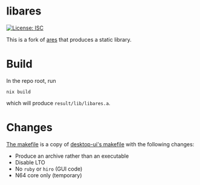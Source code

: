 # libares

[![License: ISC](https://img.shields.io/badge/License-ISC-blue.svg)](../LICENSE)

This is a fork of [ares](https://github.com/ares-emulator/ares) that produces a static library.

# Build

In the repo root, run

```
nix build
```

which will produce `result/lib/libares.a`.

# Changes

[The makefile](GNUMakefile) is a copy of [desktop-ui's makefile](../desktop-ui/GNUmakefile) with the following changes:

- Produce an archive rather than an executable
- Disable LTO
- No `ruby` or `hiro` (GUI code)
- N64 core only (temporary)
